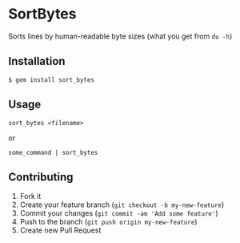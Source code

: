 # SortBytes

Sorts lines by human-readable byte sizes (what you get from `du -h`)

## Installation

    $ gem install sort_bytes

## Usage

    sort_bytes <filename>

or

    some_command | sort_bytes

## Contributing

1. Fork it
2. Create your feature branch (`git checkout -b my-new-feature`)
3. Commit your changes (`git commit -am 'Add some feature'`)
4. Push to the branch (`git push origin my-new-feature`)
5. Create new Pull Request
